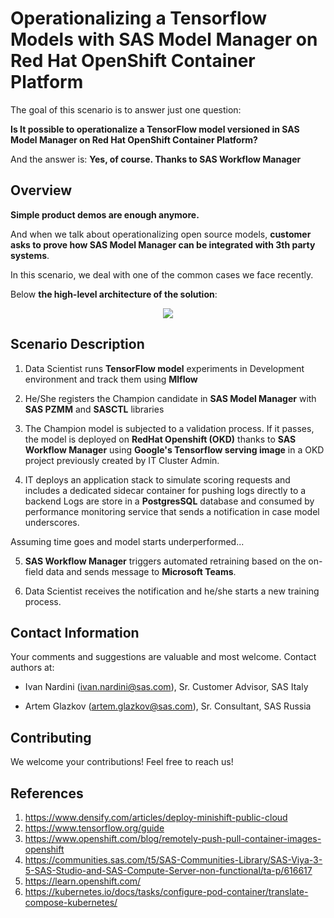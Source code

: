# Operationalizing a Tensorflow Models with SAS Model Manager on Red Hat OpenShift Container Platform

The goal of this scenario is to answer just one question: 

**Is It possible to operationalize a TensorFlow model versioned in SAS Model Manager on Red Hat OpenShift Container Platform?**

And the answer is: **Yes, of course. Thanks to SAS Workflow Manager**

## Overview

**Simple product demos are enough anymore.** 

And when we talk about operationalizing open source models, **customer asks to prove how SAS Model Manager can be integrated with 3th party systems**.

In this scenario, we deal with one of the common cases we face recently. 

Below **the high-level architecture of the solution**:

<p align="center">
<img src="https://github.com/IvanNardini/modelops-sas-tensorflow-workflow-manager-openshift/raw/master/architecture_6.png">
</p>

## Scenario Description

1. Data Scientist runs **TensorFlow model** experiments in Development environment and track them using **Mlflow**
 
2. He/She registers the Champion candidate in **SAS Model Manager** with **SAS PZMM** and **SASCTL** libraries

3. The Champion model is subjected to a validation process. If it passes, the model is deployed on **RedHat Openshift (OKD)**
thanks to **SAS Workflow Manager** using **Google's Tensorflow serving image** in a OKD project previously created by IT Cluster Admin.  

4. IT deploys an application stack to simulate scoring requests and includes a dedicated sidecar container for pushing logs directly to a backend 
Logs are store in a **PostgresSQL** database and consumed by performance monitoring service that sends a notification in case model underscores. 

Assuming time goes and model starts underperformed...

5. **SAS Workflow Manager** triggers automated retraining based on the on-field data and sends message to **Microsoft Teams**.

6. Data Scientist receives the notification and he/she starts a new training process. 

## Contact Information
Your comments and suggestions are valuable and most welcome. Contact authors at:

- Ivan Nardini (ivan.nardini@sas.com), Sr. Customer Advisor, SAS Italy

- Artem Glazkov (artem.glazkov@sas.com), Sr. Consultant, SAS Russia

## Contributing

We welcome your contributions! Feel free to reach us!

## References 

1. https://www.densify.com/articles/deploy-minishift-public-cloud
2. https://www.tensorflow.org/guide
3. https://www.openshift.com/blog/remotely-push-pull-container-images-openshift
4. https://communities.sas.com/t5/SAS-Communities-Library/SAS-Viya-3-5-SAS-Studio-and-SAS-Compute-Server-non-functional/ta-p/616617
5. https://learn.openshift.com/
6. https://kubernetes.io/docs/tasks/configure-pod-container/translate-compose-kubernetes/

